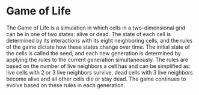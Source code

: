 # Game of Life 
The Game of Life is a simulation in which cells in a two-dimensional grid can be in one of two states: alive or dead. The state of each cell is determined by its interactions with its eight neighboring cells, and the rules of the game dictate how these states change over time. The initial state of the cells is called the seed, and each new generation is determined by applying the rules to the current generation simultaneously. The rules are based on the number of live neighbors a cell has and can be simplified as: live cells with 2 or 3 live neighbors survive, dead cells with 3 live neighbors become alive and all other cells die or stay dead. The game continues to evolve based on these rules in each generation.
